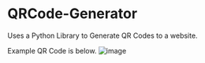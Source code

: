 # QRCode-Generator
Uses a Python Library to Generate QR Codes to a website.

Example QR Code is below.
![image](https://user-images.githubusercontent.com/65930700/115126303-ac9e5a80-9f93-11eb-9d50-34b83903abc5.png)
